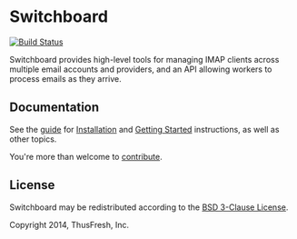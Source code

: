# Switchboard

[![Build Status](https://travis-ci.org/thusfresh/switchboard.svg?branch=master)](https://travis-ci.org/thusfresh/switchboard)

Switchboard provides high-level tools for managing IMAP clients across
multiple email accounts and providers, and an API allowing workers to
process emails as they arrive.

## Documentation

See the
[guide](http://thusfresh.github.io/switchboard/)
for
[Installation](http://thusfresh.github.io/switchboard/guide/install/)
and
[Getting Started](http://thusfresh.github.io/switchboard/guide/whatis/)
instructions, as well as other topics.

You're more than welcome to [contribute](CONTRIBUTING.md).

## License

Switchboard may be redistributed according to the [BSD 3-Clause License](LICENSE).

Copyright 2014, ThusFresh, Inc.
